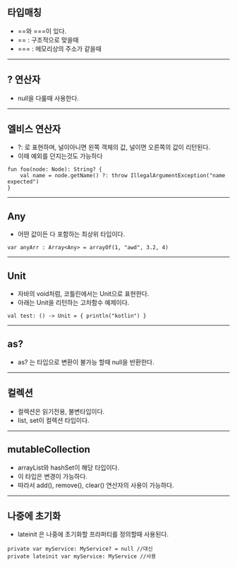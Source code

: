 ## 타입매칭
* ==와 ===이 있다.
* == : 구조적으로 맞을때
* === : 메모리상의 주소가 같을때

---

## ? 연산자
* null을 다룰때 사용한다.

---

## 엘비스 연산자
* ?: 로 표현하며, 널이아니면 왼쪽 객체의 값, 널이면 오른쪽의 값이 리턴된다.
* 이때 예외를 던지는것도 가능하다
```
fun foo(node: Node): String? {
    val name = node.getName() ?: throw IllegalArgumentException("name expected")
}
```

---

## Any
* 어떤 값이든 다 포함하는 최상위 타입이다.
```
var anyArr : Array<Any> = arrayOf(1, "awd", 3.2, 4)
```

---

## Unit
* 자바의 void처럼, 코틀린에서는 Unit으로 표현한다.
* 아래는 Unit을 리턴하는 고차함수 예제이다.
```
val test: () -> Unit = { println("kotlin") }
```

---

## as?
* as? 는 타입으로 변환이 불가능 할때 null을 반환한다.

---

## 컬렉션
* 컬렉션은 읽기전용, 불변타입이다.
* list, set이 컬렉션 타입이다.

---

## mutableCollection
* arrayList와 hashSet이 해당 타입이다.
* 이 타입은 변경이 가능하다.
* 따라서 add(), remove(), clear() 연산자의 사용이 가능하다.

---

## 나중에 초기화
* lateinit 은 나중에 초기화할 프라퍼티를 정의할때 사용된다.
```
private var myService: MyService? = null //대신
private lateinit var myService: MyService //사용
```
